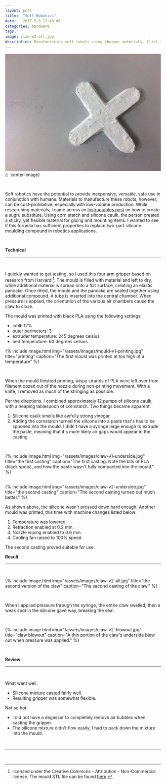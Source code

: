```yaml
---
layout: post
title:  "Soft Robotics"
date:   2017-5-8 17:40:06
categories: hardware
tags:
image: claw-v2-all.jpg
description: Manufacturing soft robots using cheaper materials. Click to read more.
---
```


![Claw v2 trimmed](/assets/images/claw-v2-trimmed.jpg "It looks like icing"){: .center-image}

<br>

Soft robotics have the potential to provide inexpensive, versatile, safe use in conjunction with humans. Materials to manufacture these robots, however, can be cost-prohibitive, especially with low-volume production. While researching materials, I came across an [Instructables post](https://www.instructables.com/id/How-To-Make-Your-Own-Sugru-Substitute/) on how to create a sugru substitute. Using corn starch and silicone caulk, the person created a sticky, yet flexible material for gluing and mounting items. I wanted to see if this forumla has sufficient properties to replace two-part silicone moulding compound in robotics applications. 

<br>

**Technical**

---

<br>

I quickly wanted to get testing, so I used this [four arm gripper](https://www.instructables.com/id/Air-Powered-Soft-Robotic-Gripper/) based on research from Harvard.[^1]. The mould is filled with material and left to dry, while additional material is spread onto a flat surface, creating an elastic pancake. Once dried, the mould and the pancake are sealed together using additional compound. A tube is inserted into the central chamber. When pressure is applied, the orientation of the various air chambers cause the claw to close.

The mould was printed with black PLA using the following settings:

- Infill: 12%
- outer perimeters: 3
- extruder temperature: 245 degrees celsius
- bed temperature: 60 degrees celsius

{% include image.html
	img="/assets/images/mould-v1-printing.jpg"
	title="printing"
	caption="The first mould was printed at too high of a temperature" %}

<br>

When the mould finished printing, wispy strands of PLA were left over from filament oozed out of the nozzle during non-printing movement. With a knife, I removed as much of the stringing as possible. 

Per the directions, I combined approximately 12 pumps of silicone caulk, with a heaping tablespoon of cornstarch. Two things became apparent:

1. Silicone caulk smells like awfully strong vinegar.
2. Adding the cornstarch turned the silicone into a paste that's has to be spooned into the mould. I didn't have a syringe large enough to extrude the paste, meaning that it's more likely air gaps would appear in the casting. 

<br>

{% include image.html
	img="/assets/images/claw-v1-underside.jpg"
	title="the first casting"
	caption="The first casting. Note the bits of PLA (black spots), and how the paste wasn't fully compacted into the mould." %}

<br>
{% include image.html
	img="/assets/images/claw-v2-underside.jpg"
	title="the second casting"
	caption="The second casting turned out much better." %}

<br>

As shown above, the silicone wasn't pressed down hard enough. Another mould was printed, this time with machine changes listed below:

1. Temperature was lowered.
2. Retraction enabled at 0.2 mm.
3. Nozzle wiping enabled to 0.6 mm.
4. Cooling fan raised to 100% speed. 

The second casting proved suitable for use. 
<br>

**Result**

---

<br>

{% include image.html
				img="/assets/images/claw-v2-all.jpg"
				title="the second version of the claw"
				caption="The second casting of the claw." %}

<br>

When I applied pressure through the syringe, the entire claw swelled, then a weak spot in the silicone gave way, breaking the seal. 

<br>

{% include image.html
	img="/assets/images/claw-v2-blowout.jpg"
	title="claw blowout"
	caption="A thin portion of the claw's underside blew out when pressure was applied." %}


<br>

**Review** 

---

<br>

What went well:
- Silicone mixture casted fairly well.
- Resulting gripper was somewhat flexible.

Not so hot:
- I did not have a degasser to completely remove air bubbles when casting the gripper.
- The silicone mixture didn't flow easily; I had to pack down the mixture into the mould. 

<br>

---

<br>

[^1]: licensed under the Creative Commons - Attribution - Non-Commercial license. The mould STL file can be found [here](http://www.thingiverse.com/thing:66883).




